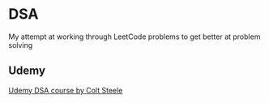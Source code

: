 # DSA

My attempt at working through LeetCode problems to get better at problem solving

## Udemy

[Udemy DSA course by Colt Steele](https://www.udemy.com/course/js-algorithms-and-data-structures-masterclass/learn/lecture/8344050?start=0#content)
